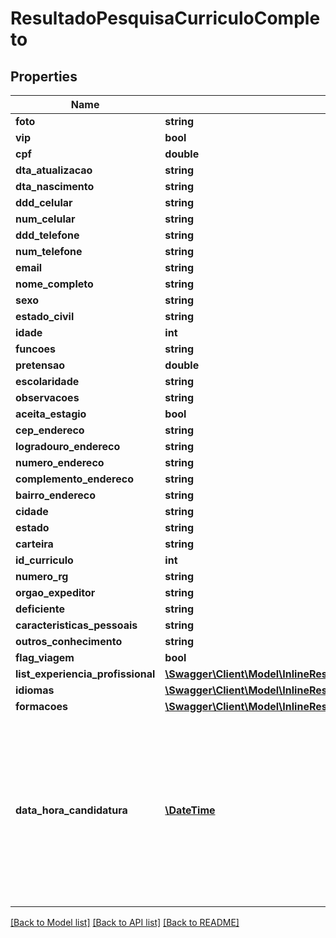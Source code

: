 # ResultadoPesquisaCurriculoCompleto

## Properties
Name | Type | Description | Notes
------------ | ------------- | ------------- | -------------
**foto** | **string** |  | [optional] 
**vip** | **bool** |  | [optional] 
**cpf** | **double** |  | [optional] 
**dta_atualizacao** | **string** |  | [optional] 
**dta_nascimento** | **string** |  | [optional] 
**ddd_celular** | **string** |  | [optional] 
**num_celular** | **string** |  | [optional] 
**ddd_telefone** | **string** |  | [optional] 
**num_telefone** | **string** |  | [optional] 
**email** | **string** |  | [optional] 
**nome_completo** | **string** |  | [optional] 
**sexo** | **string** |  | [optional] 
**estado_civil** | **string** |  | [optional] 
**idade** | **int** |  | [optional] 
**funcoes** | **string** |  | [optional] 
**pretensao** | **double** |  | [optional] 
**escolaridade** | **string** |  | [optional] 
**observacoes** | **string** |  | [optional] 
**aceita_estagio** | **bool** |  | [optional] 
**cep_endereco** | **string** |  | [optional] 
**logradouro_endereco** | **string** |  | [optional] 
**numero_endereco** | **string** |  | [optional] 
**complemento_endereco** | **string** |  | [optional] 
**bairro_endereco** | **string** |  | [optional] 
**cidade** | **string** |  | [optional] 
**estado** | **string** |  | [optional] 
**carteira** | **string** |  | [optional] 
**id_curriculo** | **int** |  | [optional] 
**numero_rg** | **string** |  | [optional] 
**orgao_expeditor** | **string** |  | [optional] 
**deficiente** | **string** |  | [optional] 
**caracteristicas_pessoais** | **string** |  | [optional] 
**outros_conhecimento** | **string** |  | [optional] 
**flag_viagem** | **bool** |  | [optional] 
**list_experiencia_profissional** | [**\Swagger\Client\Model\InlineResponse2002ListExperienciaProfissional[]**](InlineResponse2002ListExperienciaProfissional.md) |  | [optional] 
**idiomas** | [**\Swagger\Client\Model\InlineResponse2002Idiomas[]**](InlineResponse2002Idiomas.md) |  | [optional] 
**formacoes** | [**\Swagger\Client\Model\InlineResponse2002Formacoes[]**](InlineResponse2002Formacoes.md) |  | [optional] 
**data_hora_candidatura** | [**\DateTime**](\DateTime.md) | Data e hora da candidatura. Propriedade somente será preenchida quando retornado pelos endpoints de recuperação de candidatura | [optional] 

[[Back to Model list]](../README.md#documentation-for-models) [[Back to API list]](../README.md#documentation-for-api-endpoints) [[Back to README]](../README.md)


